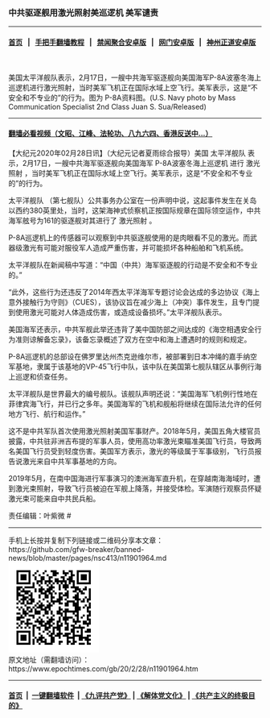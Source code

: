 ### 中共驱逐舰用激光照射美巡逻机 美军谴责
------------------------

#### [首页](https://github.com/gfw-breaker/banned-news/blob/master/README.md) &nbsp;&nbsp;|&nbsp;&nbsp; [手把手翻墙教程](https://github.com/gfw-breaker/guides/wiki) &nbsp;&nbsp;|&nbsp;&nbsp; [禁闻聚合安卓版](https://github.com/gfw-breaker/bn-android) &nbsp;&nbsp;|&nbsp;&nbsp; [网门安卓版](https://github.com/oGate2/oGate) &nbsp;&nbsp;|&nbsp;&nbsp; [神州正道安卓版](https://github.com/SzzdOgate/update) 



<div><img alt="" class="aligncenter wp-post-image" src="https://i.epochtimes.com/assets/uploads/2020/02/180402-N-CR843-126-600x400.jpg"/>
<div class="red16 caption">
 <p>
  美国太平洋舰队表示，2月17日，一艘中共海军驱逐舰向美国海军P-8A波塞冬海上巡逻机进行激光照射，当时美军飞机正在国际水域上空飞行。美军表示，这是“不安全和不专业的”的行为。图为 P-8A资料图。(U.S. Navy photo by Mass Communication Specialist 2nd Class Juan S. Sua/Released)
 </p>
</div>
</div><hr/>

#### [翻墙必看视频（文昭、江峰、法轮功、八九六四、香港反送中...）](https://github.com/gfw-breaker/banned-news/blob/master/pages/link3.md)

<div><p>
 【大纪元2020年02月28日讯】（大纪元记者夏雨综合报导）美国
 <ok href="https://www.epochtimes.com/gb/tag/%E5%A4%AA%E5%B9%B3%E6%B4%8B%E8%88%B0%E9%98%9F.html">
  太平洋舰队
 </ok>
 表示，2月17日，一艘中共海军驱逐舰向美国海军
 <ok href="https://www.epochtimes.com/gb/tag/p-8a%E6%B3%A2%E5%A1%9E%E5%86%AC%E6%B5%B7%E4%B8%8A%E5%B7%A1%E9%80%BB%E6%9C%BA.html">
  P-8A波塞冬海上巡逻机
 </ok>
 进行
 <ok href="https://www.epochtimes.com/gb/tag/%E6%BF%80%E5%85%89%E7%85%A7%E5%B0%84.html">
  激光照射
 </ok>
 ，当时美军飞机正在国际水域上空飞行。美军表示，这是“不安全和不专业的”的行为。
</p>
<p>
 <ok href="https://www.epochtimes.com/gb/tag/%E5%A4%AA%E5%B9%B3%E6%B4%8B%E8%88%B0%E9%98%9F.html">
  太平洋舰队
 </ok>
 （第七舰队）公共事务办公室在一份声明中说，这起事件发生在关岛以西约380英里处，当时，这架海神式侦察机正按国际规章在国际领空运作，中共海军舷号为161的驱逐舰对其进行了
 <ok href="https://www.epochtimes.com/gb/tag/%E6%BF%80%E5%85%89%E7%85%A7%E5%B0%84.html">
  激光照射
 </ok>
 。
</p>
<p>
 P-8A巡逻机上的传感器可以观察到中共驱逐舰使用的是肉眼看不见的激光。而武器级激光有可能对服役军人造成严重伤害，并可能损坏各种船舶和飞机系统。
</p>
<p>
 太平洋舰队在新闻稿中写道：“中国（中共）海军驱逐舰的行动是不安全和不专业的。”
</p>
<p>
 “此外，这些行为还违反了2014年西太平洋海军专题讨论会达成的多边协议《海上意外接触行为守则》（CUES），该协议旨在减少海上（冲突）事件发生，且专门提到使用激光可能对人体造成伤害，或造成设备损坏。”太平洋舰队表示。
</p>
<p>
 美国海军还表示，中共军舰此举还违背了美中国防部之间达成的《海空相遇安全行为准则谅解备忘录》，该备忘录概述了双方在空中和海上遭遇时的规则和规定。
</p>
<p>
 P-8A巡逻机的总部设在佛罗里达州杰克逊维尔市，被部署到日本冲绳的嘉手纳空军基地，隶属于该基地的VP-45飞行中队，该中队在美国第七舰队辖区从事例行海上巡逻和侦查任务。
</p>
<p>
 太平洋舰队是世界最大的编号舰队。该舰队声明还说：“美国海军飞机例行性地在菲律宾海飞行，并已行之多年。美国海军的飞机和舰船将继续在国际法允许的任何地方飞行、航行和运作。”
</p>
<p>
 这不是中共军队首次使用激光照射美国军事财产。2018年5月，美国五角大楼官员披露，中共驻非洲吉布提的军事人员，使用高功率激光束瞄准美国飞行员，导致两名美国飞行员受到轻度伤害。美国军方表示，激光的等级属于军事级别，飞行员报告说激光来自中共军事基地的方向。
</p>
<p>
 2019年5月，在南中国海进行军事演习的澳洲海军直升机，在穿越南海海域时，遭到激光束照射，导致飞行员被迫在军舰上降落，并接受体检。军演随行观察员怀疑激光束可能来自中共民兵船。
</p>
<p>
 责任编辑：叶紫微 #
</p>
</div>
<hr/>
手机上长按并复制下列链接或二维码分享本文章：<br/>
https://github.com/gfw-breaker/banned-news/blob/master/pages/nsc413/n11901964.md <br/>
<a href='https://github.com/gfw-breaker/banned-news/blob/master/pages/nsc413/n11901964.md'><img src='https://github.com/gfw-breaker/banned-news/blob/master/pages/nsc413/n11901964.md.png'/></a> <br/>
原文地址（需翻墙访问）：https://www.epochtimes.com/gb/20/2/28/n11901964.htm


------------------------
#### [首页](https://github.com/gfw-breaker/banned-news/blob/master/README.md) &nbsp;|&nbsp; [一键翻墙软件](https://github.com/gfw-breaker/nogfw/blob/master/README.md) &nbsp;| [《九评共产党》](https://github.com/gfw-breaker/9ping.md/blob/master/README.md#九评之一评共产党是什么) | [《解体党文化》](https://github.com/gfw-breaker/jtdwh.md/blob/master/README.md) | [《共产主义的终极目的》](https://github.com/gfw-breaker/gczydzjmd.md/blob/master/README.md)


<img src='http://gfw-breaker.win/banned-news/pages/nsc413/n11901964.md' width='0px' height='0px'/>